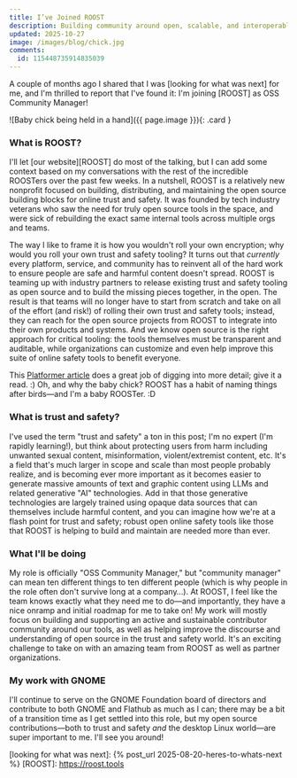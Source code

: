 ```yaml
---
title: I’ve Joined ROOST
description: Building community around open, scalable, and interoperable online safety tools 
updated: 2025-10-27
image: /images/blog/chick.jpg
comments:
  id: 115448735914835039
---
```


A couple of months ago I shared that I was [looking for what was next] for me, and I'm thrilled to report that I've found it: I'm joining [ROOST] as OSS Community Manager!

![Baby chick being held in a hand]({{ page.image }}){: .card }

### What is ROOST?

I'll let [our website][ROOST] do most of the talking, but I can add some context based on my conversations with the rest of the incredible ROOSTers over the past few weeks. In a nutshell, ROOST is a relatively new nonprofit focused on building, distributing, and maintaining the open source building blocks for online trust and safety. It was founded by tech industry veterans who saw the need for truly open source tools in the space, and were sick of rebuilding the exact same internal tools across multiple orgs and teams.

The way I like to frame it is how you wouldn't roll your own encryption; why would you roll your own trust and safety tooling? It turns out that _currently_ every platform, service, and community has to reinvent all of the hard work to ensure people are safe and harmful content doesn't spread. ROOST is teaming up with industry partners to release existing trust and safety tooling as open source and to build the missing pieces together, in the open. The result is that teams will no longer have to start from scratch and take on all of the effort (and risk!) of rolling their own trust and safety tools; instead, they can reach for the open source projects from ROOST to integrate into their own products and systems. And we know open source is the right approach for critical tooling: the tools themselves must be transparent and auditable, while organizations can customize and even help improve this suite of online safety tools to benefit everyone.

<!--
_Alternatively: back in the day every e-commerce website would manually implement payments, taking debit/credit card numbers and ensuring PCI compliance—which was a massive amount of work and prone to serious issues if they got it wrong. Then, this little startup called [Stripe](https://stripe.com) came along and made it stupidly simple to accept payments while massively improving the security and compliance story for developers—and now they're just _the way_ that 90% of sites accept payments. Now imagine if Stripe was actually open source, and it's similar to the idea of ROOST when it comes to trust and safety!_
-->

This [Platformer article](https://www.platformer.news/roost-open-source-trust-safety/) does a great job of digging into more detail; give it a read. :) Oh, and why the baby chick? ROOST has a habit of naming things after birds—and I'm a baby ROOSTer. :D

### What is trust and safety?

I've used the term "trust and safety" a ton in this post; I'm no expert (I'm rapidly learning!), but think about protecting users from harm including unwanted sexual content, misinformation, violent/extremist content, etc. It's a field that's much larger in scope and scale than most people probably realize, and is becoming ever more important as it becomes easier to generate massive amounts of text and graphic content using LLMs and related generative "AI" technologies. Add in that those generative technologies are largely trained using opaque data sources that can themselves include harmful content, and you can imagine how we're at a flash point for trust and safety; robust open online safety tools like those that ROOST is helping to build and maintain are needed more than ever.

### What I'll be doing

My role is officially "OSS Community Manager," but "community manager" can mean ten different things to ten different people (which is why people in the role often don't survive long at a company…). At ROOST, I feel like the team knows exactly what they need me to do—and importantly, they have a nice onramp and initial roadmap for me to take on! My work will mostly focus on building and supporting an active and sustainable contributor community around our tools, as well as helping improve the discourse and understanding of open source in the trust and safety world. It's an exciting challenge to take on with an amazing team from ROOST as well as partner organizations.

### My work with GNOME

I'll continue to serve on the GNOME Foundation board of directors and contribute to both GNOME and Flathub as much as I can; there may be a bit of a transition time as I get settled into this role, but my open source contributions—both to trust and safety _and_ the desktop Linux world—are super important to me. I'll see you around!

[looking for what was next]: {% post_url 2025-08-20-heres-to-whats-next %}
[ROOST]: https://roost.tools

